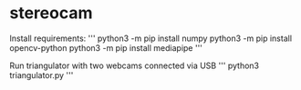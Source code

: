 # stereocam

Install requirements:
'''
python3 -m pip install numpy
python3 -m pip install opencv-python
python3 -m pip install mediapipe
'''

Run triangulator with two webcams connected via USB
'''
python3 triangulator.py
'''